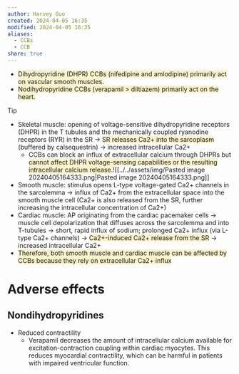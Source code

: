```yaml
---
author: Harvey Guo
created: 2024-04-05 16:35
modified: 2024-04-05 16:35
aliases:
  - CCBs
  - CCB
share: true
---
```

- <span style="background:rgba(240, 200, 0, 0.2)">Dihydropyridine (DHPR) CCBs (nifedipine and amlodipine) primarily act on vascular smooth muscles. </span>
- <span style="background:rgba(240, 200, 0, 0.2)">Nodihydropyridine CCBs (verapamil > diltiazem) primarily act on the heart.</span>
>[!tip] 
>- Skeletal muscle: opening of voltage-sensitive dihydropyridine receptors (DHPR) in the T tubules and the mechanically coupled ryanodine receptors (RYR) in the SR → <span style="background:rgba(240, 200, 0, 0.2)">SR releases Ca2+ into the sarcoplasm</span> (buffered by calsequestrin) → increased intracellular Ca2+
>	- CCBs can block an influx of extracellular calcium through DHPRs but <span style="background:rgba(240, 200, 0, 0.2)">cannot affect DHPR voltage-sensing capabilities or the resulting intracellular calcium release.</span>![[../../assets/img/Pasted image 20240405164333.png|Pasted image 20240405164333.png]]
>- Smooth muscle: stimulus opens L-type voltage-gated Ca2+ channels in the sarcolemma  → influx of Ca2+ from the extracellular space into the smooth muscle cell (Ca2+ is also released from the SR, further increasing the intracellular concentration of Ca2+)
>- Cardiac muscle: AP originating from the cardiac pacemaker cells → muscle cell depolarization that diffuses across the sarcolemma and into T-tubules → short, rapid influx of sodium; prolonged Ca2+ influx (via L-type Ca2+ channels) → <span style="background:rgba(240, 200, 0, 0.2)">Ca2+-induced Ca2+ release from the SR</span>  → increased intracellular Ca2+
>- <span style="background:rgba(240, 200, 0, 0.2)">Therefore, both smooth muscle and cardiac muscle can be affected by CCBs because they rely on extracellular Ca2+ influx</span>
# Adverse effects
## Nondihydropyridines
- Reduced contractility
	- Verapamil decreases the amount of intracellular calcium available for excitation-contraction coupling within cardiac myocytes.  This reduces myocardial contractility, which can be harmful in patients with impaired ventricular function.